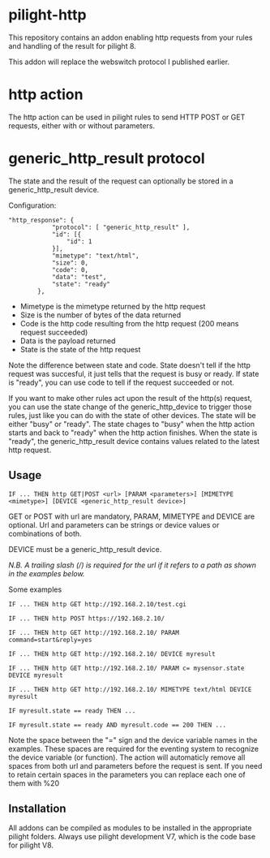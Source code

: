 # pilight-http
This repository contains an addon enabling http requests from your rules and handling of the result for pilight 8.

This addon will replace the webswitch protocol I published earlier.

# http action
The http action can be used in pilight rules to send HTTP POST or GET requests, either with or without parameters. 

# generic_http_result protocol
The state and the result of the request can optionally be stored in a generic_http_result device.

Configuration:
```
"http_response": {
			"protocol": [ "generic_http_result" ],
			"id": [{
				"id": 1
			}],
			"mimetype": "text/html",
			"size": 0,
			"code": 0,
			"data": "test",
			"state": "ready"
		},
```
* Mimetype is the mimetype returned by the http request
* Size is the number of bytes of the data returned
* Code is the http code resulting from the http request (200 means request succeeded)
* Data is the payload returned
* State is the state of the http request

Note the difference between state and code. State doesn't tell if the http request was succesful, it just tells that the request is busy or ready. If state is "ready", you can use code to tell if the request succeeded or not.

If you want to make other rules act upon the result of the http(s) request, you can use the state change of the generic_http_device to trigger those rules, just like you can do with the state of other devices. 
The state will be either "busy" or "ready". The state chages to "busy"  when the http action starts and back to "ready" when the http action finishes. When the state is "ready", the generic_http_result device contains values related to the latest http request.


## Usage
```
IF ... THEN http GET|POST <url> [PARAM <parameters>] [MIMETYPE <mimetype>] [DEVICE <generic_http_result device>]
```
GET or POST  with url are mandatory, PARAM, MIMETYPE and DEVICE are optional.
Url and parameters can be strings or device values or combinations of both.

DEVICE must be a generic_http_result device.

*N.B. A trailing slash (/) is required for the url if it refers to a path as shown in the examples below.*

Some examples

```
IF ... THEN http GET http://192.168.2.10/test.cgi

IF ... THEN http POST https://192.168.2.10/ 

IF ... THEN http GET http://192.168.2.10/ PARAM command=start&reply=yes

IF ... THEN http GET http://192.168.2.10/ DEVICE myresult

IF ... THEN http GET http://192.168.2.10/ PARAM c= mysensor.state DEVICE myresult

IF ... THEN http GET http://192.168.2.10/ MIMETYPE text/html DEVICE myresult

IF myresult.state == ready THEN ...

IF myresult.state == ready AND myresult.code == 200 THEN ...
```
Note the space between the "=" sign and the device variable names in the examples. These spaces are required for the eventing system to recognize the device variable (or function). 
The action will automaticly remove all spaces from both url and parameters before the request is sent. If you need to retain certain spaces in the parameters you can replace each one of them with %20

## Installation
All addons can be compiled as modules to be installed in the appropriate pilight folders. 
Always use pilight development V7, which is the code base for pilight V8.
